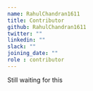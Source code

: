 ```yaml
---
name: RahulChandran1611
title: Contributor
github: RahulChandran1611
twitter: ""
linkedin: ""
slack: ""
joining_date: ""
role : contributor
---
```


Still waiting for this
